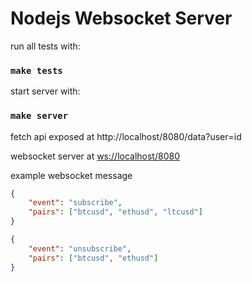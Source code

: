 # Nodejs Websocket Server

run all tests with:
### `make tests`

start server with:
### `make server`

fetch api exposed at http://localhost/8080/data?user=id

websocket server at [ws://localhost/8080](ws://localhost/8080)

example websocket message
```json
{
	"event": "subscribe",
	"pairs": ["btcusd", "ethusd", "ltcusd"]
}

{
	"event": "unsubscribe",
	"pairs": ["btcusd", "ethusd"]
}
```